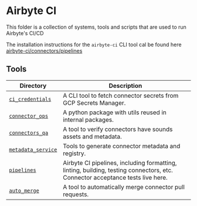 # Airbyte CI

This folder is a collection of systems, tools and scripts that are used to run Airbyte's CI/CD

The installation instructions for the `airbyte-ci` CLI tool cal be found here
[airbyte-ci/connectors/pipelines](connectors/pipelines/README.md)

## Tools

| Directory                                          | Description                                                                                                                   |
| -------------------------------------------------- | ----------------------------------------------------------------------------------------------------------------------------- |
| [`ci_credentials`](connectors/ci_credentials)      | A CLI tool to fetch connector secrets from GCP Secrets Manager.                                                               |
| [`connector_ops`](connectors/connector_ops)        | A python package with utils reused in internal packages.                                                                      |
| [`connectors_qa`](connectors/connectors_qa/)       | A tool to verify connectors have sounds assets and metadata.                                                                  |
| [`metadata_service`](connectors/metadata_service/) | Tools to generate connector metadata and registry.                                                                            |
| [`pipelines`](connectors/pipelines/)               | Airbyte CI pipelines, including formatting, linting, building, testing connectors, etc. Connector acceptance tests live here. |
| [`auto_merge`](connectors/auto_merge/)             | A tool to automatically merge connector pull requests.                                                                        |
